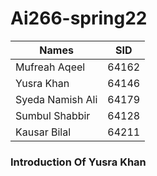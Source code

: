 # Ai266-spring22
|  Names   |   SID    |
|----------|----------|
|Mufreah Aqeel|    64162| 
|Yusra Khan|       64146|
|Syeda Namish Ali| 64179|
|Sumbul Shabbir|   64128|   
|Kausar Bilal|     64211|

### Introduction Of Yusra Khan

